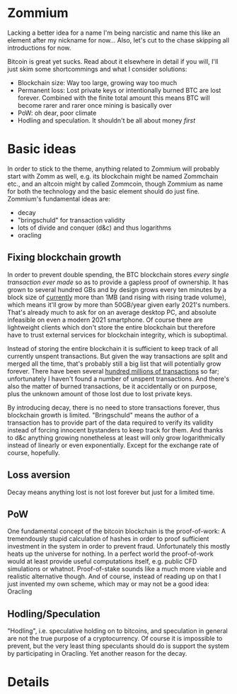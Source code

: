 # Zommium

Lacking a better idea for a name I'm being narcistic and name this like an element after my nickname for now... Also, let's cut to the chase skipping all introductions for now.

Bitcoin is great yet sucks. Read about it elsewhere in detail if you will, I'll just skim some shortcommings and what I consider solutions:

* Blockchain size: Way too large, growing way too much
* Permanent loss: Lost private keys or intentionally burned BTC are lost forever. Combined with the finite total amount this means BTC will become rarer and rarer once mining is basically over
* PoW: oh dear, poor climate
* Hodling and speculation. It shouldn't be all about money _first_

# Basic ideas

In order to stick to the theme, anything related to Zommium will probably start with Zomm as well, e.g. its blockchain might be named Zommchain etc., and an altcoin might by called Zommcoin, though Zommium as name for both the technology and the basic element should do just fine. Zommium's fundamental ideas are:

* decay
* "bringschuld" for transaction validity
* lots of divide and conquer (d&c) and thus logarithms
* oracling

## Fixing blockchain growth

In order to prevent double spending, the BTC blockchain stores _every single transaction ever made_ so as to provide a gapless proof of ownership. It has grown to several hundred GBs and by design grows every ten minutes by a block size of [currently](https://charts.bitcoin.com/btc/chart/block-size#5moc) more than 1MB (and rising with rising trade volume), which means it'll grow by more than 50GB/year given early 2021's numbers. That's already much to ask for on an average desktop PC, and absolute infeasible on even a modern 2021 smartphone. Of course there are lightweight clients which don't store the entire blockchain but therefore have to trust external services for blockchain integrity, which is suboptimal.

Instead of storing the entire blockchain it is sufficient to keep track of all currently unspent transactions. But given the way transactions are split and merged all the time, that's probably still a big list that will potentially grow forever. There have been several [hundred millions of transactions](https://charts.bitcoin.com/btc/chart/total-transactions#5moc) so far; unfortunately I haven't found a number of unspent transactions. And there's also the matter of burned transactions, be it accidentally or on purpose, plus the unknown amount of those lost due to lost private keys.

By introducing decay, there is no need to store transactions forever, thus blockchain growth is limited. "Bringschuld" means the author of a transaction has to provide part of the data required to verify its validity instead of forcing innocent bystanders to keep track for them. And thanks to d&c anything growing nonetheless at least will only grow logarithmically instead of linearly or even exponentially. Except for the exchange rate of course, hopefully.

## Loss aversion

Decay means anything lost is not lost forever but just for a limited time.

## PoW

One fundamental concept of the bitcoin blockchain is the proof-of-work: A tremendously stupid calculation of hashes in order to proof sufficient investment in the system in order to prevent fraud. Unfortunately this mostly heats up the universe for nothing. In a perfect world the proof-of-work would at least provide useful computations itself, e.g. public CFD simulations or whatnot. Proof-of-stake sounds like a much more viable and realistic alternative though. And of course, instead of reading up on that I just invented my own scheme, which may or may not be a good idea: Oracling

## Hodling/Speculation

"Hodling", i.e. speculative holding on to bitcoins, and speculation in general are not the true purpose of a cryptocurrency. Of course it is impossible to prevent, but the very least thing speculants should do is support the system by participating in Oracling. Yet another reason for the decay.

# Details
